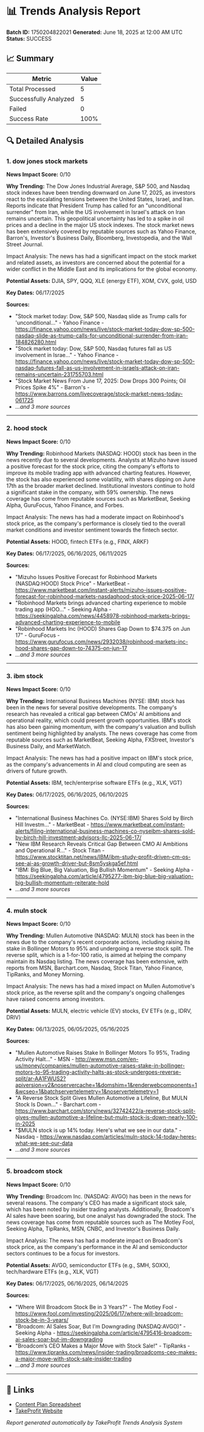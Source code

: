 # 📊 Trends Analysis Report

**Batch ID:** 1750204822021
**Generated:** June 18, 2025 at 12:00 AM UTC
**Status:** SUCCESS

## 📈 Summary

| Metric | Value |
|--------|-------|
| Total Processed | 5 |
| Successfully Analyzed | 5 |
| Failed | 0 |
| Success Rate | 100% |

## 🔍 Detailed Analysis

### 1. dow jones stock markets

**News Impact Score:** 0/10

**Why Trending:**
The Dow Jones Industrial Average, S&P 500, and Nasdaq stock indexes have been trending downward on June 17, 2025, as investors react to the escalating tensions between the United States, Israel, and Iran. Reports indicate that President Trump has called for an "unconditional surrender" from Iran, while the US involvement in Israel's attack on Iran remains uncertain. This geopolitical uncertainty has led to a spike in oil prices and a decline in the major US stock indexes. The stock market news has been extensively covered by reputable sources such as Yahoo Finance, Barron's, Investor's Business Daily, Bloomberg, Investopedia, and the Wall Street Journal.

Impact Analysis: The news has had a significant impact on the stock market and related assets, as investors are concerned about the potential for a wider conflict in the Middle East and its implications for the global economy.

**Potential Assets:**
DJIA, SPY, QQQ, XLE (energy ETF), XOM, CVX, gold, USD

**Key Dates:** 06/17/2025

**Sources:**
- "Stock market today: Dow, S&P 500, Nasdaq slide as Trump calls for 'unconditional..." - Yahoo Finance - https://finance.yahoo.com/news/live/stock-market-today-dow-sp-500-nasdaq-slide-as-trump-calls-for-unconditional-surrender-from-iran-184826280.html
- "Stock market today: Dow, S&P 500, Nasdaq futures fall as US involvement in Israe..." - Yahoo Finance - https://finance.yahoo.com/news/live/stock-market-today-dow-sp-500-nasdaq-futures-fall-as-us-involvement-in-israels-attack-on-iran-remains-uncertain-231755703.html
- "Stock Market News From June 17, 2025: Dow Drops 300 Points; Oil Prices Spike 4%" - Barron's - https://www.barrons.com/livecoverage/stock-market-news-today-061725
- *...and 3 more sources*

---

### 2. hood stock

**News Impact Score:** 0/10

**Why Trending:**
Robinhood Markets (NASDAQ: HOOD) stock has been in the news recently due to several developments. Analysts at Mizuho have issued a positive forecast for the stock price, citing the company's efforts to improve its mobile trading app with advanced charting features. However, the stock has also experienced some volatility, with shares dipping on June 17th as the broader market declined. Institutional investors continue to hold a significant stake in the company, with 59% ownership. The news coverage has come from reputable sources such as MarketBeat, Seeking Alpha, GuruFocus, Yahoo Finance, and Forbes.

Impact Analysis: The news has had a moderate impact on Robinhood's stock price, as the company's performance is closely tied to the overall market conditions and investor sentiment towards the fintech sector.

**Potential Assets:**
HOOD, fintech ETFs (e.g., FINX, ARKF)

**Key Dates:** 06/17/2025, 06/16/2025, 06/11/2025

**Sources:**
- "Mizuho Issues Positive Forecast for Robinhood Markets (NASDAQ:HOOD) Stock Price" - MarketBeat - https://www.marketbeat.com/instant-alerts/mizuho-issues-positive-forecast-for-robinhood-markets-nasdaqhood-stock-price-2025-06-17/
- "Robinhood Markets brings advanced charting experience to mobile trading app (HOO..." - Seeking Alpha - https://seekingalpha.com/news/4458978-robinhood-markets-brings-advanced-charting-experience-to-mobile
- "Robinhood Markets Inc (HOOD) Shares Gap Down to $74.375 on Jun 17" - GuruFocus - https://www.gurufocus.com/news/2932038/robinhood-markets-inc-hood-shares-gap-down-to-74375-on-jun-17
- *...and 3 more sources*

---

### 3. ibm stock

**News Impact Score:** 0/10

**Why Trending:**
International Business Machines (NYSE: IBM) stock has been in the news for several positive developments. The company's research has revealed a critical gap between CMOs' AI ambitions and operational reality, which could present growth opportunities. IBM's stock has also been gaining momentum, with the company's valuation and bullish sentiment being highlighted by analysts. The news coverage has come from reputable sources such as MarketBeat, Seeking Alpha, FXStreet, Investor's Business Daily, and MarketWatch.

Impact Analysis: The news has had a positive impact on IBM's stock price, as the company's advancements in AI and cloud computing are seen as drivers of future growth.

**Potential Assets:**
IBM, tech/enterprise software ETFs (e.g., XLK, VGT)

**Key Dates:** 06/17/2025, 06/16/2025, 06/10/2025

**Sources:**
- "International Business Machines Co. (NYSE:IBM) Shares Sold by Birch Hill Investm..." - MarketBeat - https://www.marketbeat.com/instant-alerts/filing-international-business-machines-co-nyseibm-shares-sold-by-birch-hill-investment-advisors-llc-2025-06-17/
- "New IBM Research Reveals Critical Gap Between CMO AI Ambitions and Operational R..." - Stock Titan - https://www.stocktitan.net/news/IBM/ibm-study-profit-driven-cm-os-see-ai-as-growth-driver-but-8sm5yskga5ef.html
- "IBM: Big Blue, Big Valuation, Big Bullish Momentum" - Seeking Alpha - https://seekingalpha.com/article/4795277-ibm-big-blue-big-valuation-big-bullish-momentum-reiterate-hold
- *...and 3 more sources*

---

### 4. muln stock

**News Impact Score:** 0/10

**Why Trending:**
Mullen Automotive (NASDAQ: MULN) stock has been in the news due to the company's recent corporate actions, including raising its stake in Bollinger Motors to 95% and undergoing a reverse stock split. The reverse split, which is a 1-for-100 ratio, is aimed at helping the company maintain its Nasdaq listing. The news coverage has been extensive, with reports from MSN, Barchart.com, Nasdaq, Stock Titan, Yahoo Finance, TipRanks, and Money Morning.

Impact Analysis: The news has had a mixed impact on Mullen Automotive's stock price, as the reverse split and the company's ongoing challenges have raised concerns among investors.

**Potential Assets:**
MULN, electric vehicle (EV) stocks, EV ETFs (e.g., IDRV, DRIV)

**Key Dates:** 06/13/2025, 06/05/2025, 05/16/2025

**Sources:**
- "Mullen Automotive Raises Stake In Bollinger Motors To 95%, Trading Activity Halt..." - MSN - http://www.msn.com/en-us/money/companies/mullen-automotive-raises-stake-in-bollinger-motors-to-95-trading-activity-halts-as-stock-undergoes-reverse-split/ar-AA1FWUS2?apiversion=v2&noservercache=1&domshim=1&renderwebcomponents=1&wcseo=1&batchservertelemetry=1&noservertelemetry=1
- "A Reverse Stock Split Gives Mullen Automotive a Lifeline, But MULN Stock Is Down..." - Barchart.com - https://www.barchart.com/story/news/32742422/a-reverse-stock-split-gives-mullen-automotive-a-lifeline-but-muln-stock-is-down-nearly-100-in-2025
- "$MULN stock is up 14% today. Here's what we see in our data." - Nasdaq - https://www.nasdaq.com/articles/muln-stock-14-today-heres-what-we-see-our-data
- *...and 3 more sources*

---

### 5. broadcom stock

**News Impact Score:** 0/10

**Why Trending:**
Broadcom Inc. (NASDAQ: AVGO) has been in the news for several reasons. The company's CEO has made a significant stock sale, which has been noted by insider trading analysts. Additionally, Broadcom's AI sales have been soaring, but one analyst has downgraded the stock. The news coverage has come from reputable sources such as The Motley Fool, Seeking Alpha, TipRanks, MSN, CNBC, and Investor's Business Daily.

Impact Analysis: The news has had a moderate impact on Broadcom's stock price, as the company's performance in the AI and semiconductor sectors continues to be a focus for investors.

**Potential Assets:**
AVGO, semiconductor ETFs (e.g., SMH, SOXX), tech/hardware ETFs (e.g., XLK, VGT)

**Key Dates:** 06/17/2025, 06/16/2025, 06/14/2025

**Sources:**
- "Where Will Broadcom Stock Be in 3 Years?" - The Motley Fool - https://www.fool.com/investing/2025/06/17/where-will-broadcom-stock-be-in-3-years/
- "Broadcom: AI Sales Soar, But I'm Downgrading (NASDAQ:AVGO)" - Seeking Alpha - https://seekingalpha.com/article/4795416-broadcom-ai-sales-soar-but-im-downgrading
- "Broadcom’s CEO Makes a Major Move with Stock Sale!" - TipRanks - https://www.tipranks.com/news/insider-trading/broadcoms-ceo-makes-a-major-move-with-stock-sale-insider-trading
- *...and 3 more sources*

---

## 🔗 Links

- [Content Plan Spreadsheet](https://docs.google.com/spreadsheets/d/1cOTtwd81KgOgaD8ka0axiTUNH9NGG_LoFFygAUc2_xU/edit#gid=0)
- [TakeProfit Website](https://takeprofit.com)

*Report generated automatically by TakeProfit Trends Analysis System*